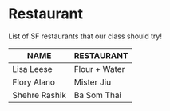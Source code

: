 # Restaurant
List of SF restaurants that our class should try!

 NAME | RESTAURANT
---|---
Lisa Leese | Flour + Water
Flory Alano | Mister Jiu
Shehre Rashik | Ba Som Thai 
